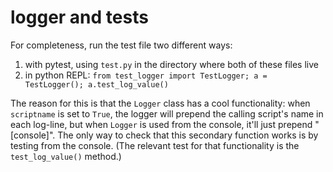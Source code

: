 # logger and tests

For completeness, run the test file two different ways:

1. with pytest, using `test.py` in the directory where both of these files live
2. in python REPL: `from test_logger import TestLogger; a = TestLogger(); a.test_log_value()`

The reason for this is that the `Logger` class has a cool functionality: when `scriptname` is set to `True`, the logger will prepend the calling script's name in each log-line, but when `Logger` is used from the console, it'll just prepend "[console]". The only way to check that this secondary function works is by testing from the console. (The relevant test for that functionality is the `test_log_value()` method.)
